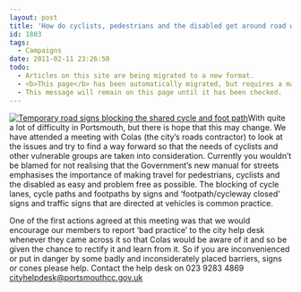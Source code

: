 ```yaml
---
layout: post
title: 'How do cyclists, pedestrians and the disabled get around road works?'
id: 1803
tags:
  - Campaigns
date: 2011-02-11 23:26:50
todo:
  - Articles on this site are being migrated to a new format.
  - <b>This page</b> has been automatically migrated, but requires a manual check-&amp;-tune to ensure the format and links all work as expected.
  - This message will remain on this page until it has been checked.
---
```


[](http://www.pompeybug.co.uk/?attachment_id=1810)[![Temporary road signs blocking the shared cycle and foot path](http://www.pompeybug.co.uk/wp-content/uploads/2011/02/sign-on-path1-239x300.jpg "Temporary road signs blocking the shared cycle and foot path")](http://www.pompeybug.co.uk/2011/02/how-do-cyclists-pedestrians-and-the-disabled-get-around-road-works/sign-on-path-2/)With quite a lot of difficulty in Portsmouth, but there is hope that this may change. We have attended a meeting with Colas (the city’s roads contractor) to look at the issues and try to find a way forward so that the needs of cyclists and other vulnerable groups are taken into consideration. Currently you wouldn’t be blamed for not realising that the Government’s new manual for streets emphasises the importance of making travel for pedestrians, cyclists and the disabled as easy and problem free as possible. The blocking of cycle lanes, cycle paths and footpaths by signs and ‘footpath/cycleway closed’ signs and traffic signs that are directed at vehicles is common practice.

One of the first actions agreed at this meeting was that we would encourage our members to report ‘bad practice’ to the city help desk whenever they came across it so that Colas would be aware of it and so be [](http://www.pompeybug.co.uk/?attachment_id=1807)[](http://www.pompeybug.co.uk/2011/02/how-do-cyclists-pedestrians-and-the-disabled-get-around-road-works/sign-on-path-2/)given the chance to rectify it and learn from it. So if you are inconvenienced or put in danger by some badly and inconsiderately placed barriers, signs or cones please help. Contact the help desk on 023 9283 4869 [cityhelpdesk@portsmouthcc.gov.uk](mailto:cityhelpdesk@portsmouthcc.gov.uk)